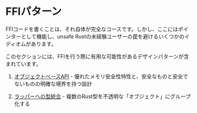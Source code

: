 # FFIパターン

FFIコードを書くことは、それ自体が完全なコースです。しかし、ここにはポインターとして機能し、unsafe Rustの未経験ユーザーの罠を避けるいくつかのイディオムがあります。

このセクションには、FFIを行う際に有用な可能性があるデザインパターンが含まれています。

1. [オブジェクトベースAPI](./export.md) - 優れたメモリ安全性特性と、安全なものと安全でないものの明確な境界を持つ設計

2. [ラッパーへの型統合](./wrappers.md) - 複数のRust型を不透明な「オブジェクト」にグループ化する

